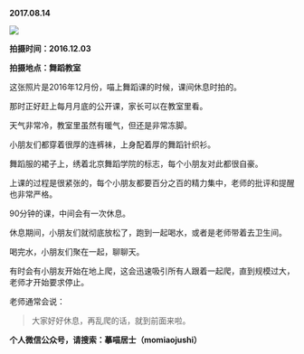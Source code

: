 
          
            
**2017.08.14**



![](//upload-images.jianshu.io/upload_images/51001-f740b2411d1a10eb.jpg)




**拍摄时间：2016.12.03**

**拍摄地点：舞蹈教室**

这张照片是2016年12月份，喵上舞蹈课的时候，课间休息时拍的。

那时正好赶上每月月底的公开课，家长可以在教室里看。

天气非常冷，教室里虽然有暖气，但还是非常冻脚。

小朋友们都穿着很厚的连裤袜，上身配着厚的舞蹈针织衫。

舞蹈服的裙子上，绣着北京舞蹈学院的标志，每个小朋友对此都很自豪。

上课的过程是很紧张的，每个小朋友都要百分之百的精力集中，老师的批评和提醒也非常严格。

90分钟的课，中间会有一次休息。

休息期间，小朋友们就彻底放松了，跑到一起喝水，或者是老师带着去卫生间。

喝完水，小朋友们聚在一起，聊聊天。

有时会有小朋友开始在地上爬，这会迅速吸引所有人跟着一起爬，直到规模过大，老师才开始要求停止。

老师通常会说：
>大家好好休息，再乱爬的话，就到前面来啦。




**个人微信公众号，请搜索：摹喵居士（momiaojushi）**

          
        